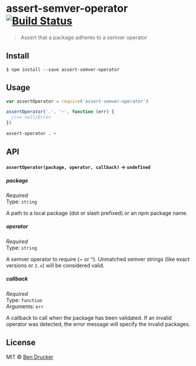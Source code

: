 # assert-semver-operator [![Build Status](https://travis-ci.org/bendrucker/assert-semver-operator.svg?branch=master)](https://travis-ci.org/bendrucker/assert-semver-operator)

> Assert that a package adheres to a semver operator


## Install

```
$ npm install --save assert-semver-operator
```


## Usage

```js
var assertOperator = require('assert-semver-operator')

assertOperator('.', '~', function (err) {
  //=> null/Error
})
```

```sh
assert-operator . ~
```

## API

#### `assertOperator(package, operator, callback)` -> `undefined`

##### package

*Required*  
Type: `string`

A path to a local package (dot or slash prefixed) or an npm package name.

##### operator

*Required*  
Type: `string`

A semver operator to require (~ or ^). Unmatched semver strings (like exact versions or `2.x`) will be considered valid.

##### callback

*Required*  
Type: `function`  
Arguments: `err`

A callback to call when the package has been validated. If an invalid operator was detected, the error message will specify the invalid packages.

## License

MIT © [Ben Drucker](http://bendrucker.me)
